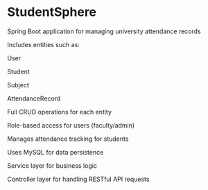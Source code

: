 # StudentSphere

Spring Boot application for managing university attendance records

Includes entities such as:

User

Student

Subject

AttendanceRecord

Full CRUD operations for each entity

Role-based access for users (faculty/admin)

Manages attendance tracking for students

Uses MySQL for data persistence

Service layer for business logic

Controller layer for handling RESTful API requests
